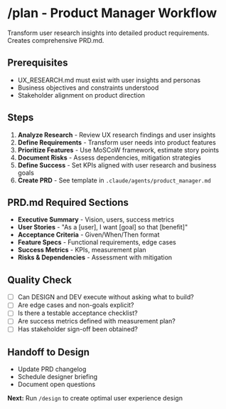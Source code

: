 # /plan - Product Manager Workflow

Transform user research insights into detailed product requirements. Creates comprehensive PRD.md.

## Prerequisites
- UX_RESEARCH.md must exist with user insights and personas
- Business objectives and constraints understood
- Stakeholder alignment on product direction

## Steps
1. **Analyze Research** - Review UX research findings and user insights
2. **Define Requirements** - Transform user needs into product features
3. **Prioritize Features** - Use MoSCoW framework, estimate story points
4. **Document Risks** - Assess dependencies, mitigation strategies
5. **Define Success** - Set KPIs aligned with user research and business goals
6. **Create PRD** - See template in `.claude/agents/product_manager.md`

## PRD.md Required Sections
- **Executive Summary** - Vision, users, success metrics
- **User Stories** - "As a [user], I want [goal] so that [benefit]"
- **Acceptance Criteria** - Given/When/Then format
- **Feature Specs** - Functional requirements, edge cases
- **Success Metrics** - KPIs, measurement plan
- **Risks & Dependencies** - Assessment with mitigation

## Quality Check
- [ ] Can DESIGN and DEV execute without asking what to build?
- [ ] Are edge cases and non-goals explicit?
- [ ] Is there a testable acceptance checklist?
- [ ] Are success metrics defined with measurement plan?
- [ ] Has stakeholder sign-off been obtained?

## Handoff to Design
- Update PRD changelog
- Schedule designer briefing
- Document open questions

**Next:** Run `/design` to create optimal user experience design